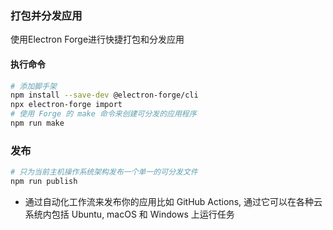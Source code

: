 ### 打包并分发应用

使用Electron Forge进行快捷打包和分发应用
#### 执行命令
```bash
# 添加脚手架
npm install --save-dev @electron-forge/cli
npx electron-forge import
# 使用 Forge 的 make 命令来创建可分发的应用程序
npm run make
```

### 发布
```bash
# 只为当前主机操作系统架构发布一个单一的可分发文件
npm run publish
```
- 通过自动化工作流来发布你的应用比如 GitHub Actions, 通过它可以在各种云系统内包括 Ubuntu, macOS 和 Windows 上运行任务
